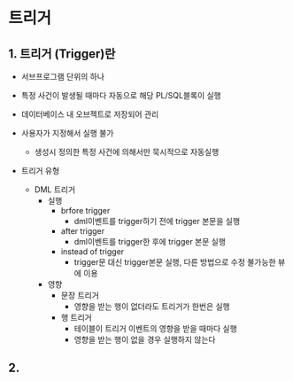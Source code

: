 # 트리거
## 1. 트리거 (Trigger)란
- 서브프로그램 단위의 하나
- 특정 사건이 발생될 때마다 자동으로 해당 PL/SQL블록이 실행
- 데이터베이스 내 오브젝트로 저장되어 관리
- 사용자가 지정해서 실행 불가
  - 생성시 정의한 특정 사건에 의해서만 묵시적으로 자동실행   

- 트리거 유형
  - DML 트리거
    - 실행
      - brfore trigger
        - dml이벤트를 trigger하기 전에 trigger 본문을 실행
      - after trigger
        - dml이벤트를 trigger한 후에 trigger 본문 실행
      - instead of trigger
        - trigger문 대신 trigger본문 실행, 다른 방법으로 수정 불가능한 뷰에 이용
    - 영향
      - 문장 트리거
        - 영향을 받는 행이 없더라도 트리거가 한번은 실행
      - 행 트리거
        - 테이블이 트리거 이벤트의 영향을 받을 때마다 실행
        - 영향을 받는 행이 없을 경우 실행하지 않는다

## 2.
